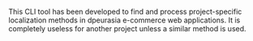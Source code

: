 This CLI tool has been developed to find and process project-specific localization methods in dpeurasia e-commerce web applications. It is completely useless for another project unless a similar method is used.